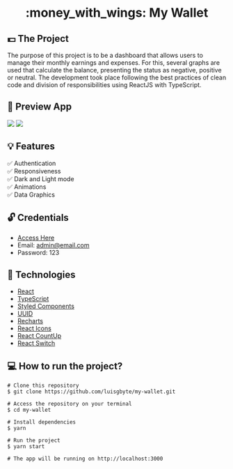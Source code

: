 <div align="center">
  <h1>:money_with_wings: My Wallet</h1>
</div>

## :dollar: The Project 
The purpose of this project is to be a dashboard that allows users to manage their monthly earnings and expenses. 
For this, several graphs are used that calculate the balance, presenting the status as negative, positive or neutral.
The development took place following the best practices of clean code and division of responsibilities using ReactJS with TypeScript.

## :eyes: Preview App
<img src="https://github.com/luisgbyte/my-wallet/blob/main/dashboard_dark.png" />
<img src="https://github.com/luisgbyte/my-wallet/blob/main/dashboard_light.png" />

## :bulb: Features
:white_check_mark: Authentication <br/>
:white_check_mark: Responsiveness <br/>
:white_check_mark: Dark and Light mode <br/>
:white_check_mark: Animations <br/>
:white_check_mark: Data Graphics <br/>


## :unlock: Credentials
- <a href="https://my-wallet-dashboard.netlify.app/">Access Here</a> 
- Email: admin@email.com
- Password: 123

## :mag_right: Technologies
- [React](https://pt-br.reactjs.org/)
- [TypeScript](https://www.typescriptlang.org/)
- [Styled Components](https://styled-components.com/)
- [UUID](https://www.npmjs.com/package/uuid)
- [Recharts](https://recharts.org/en-US/)
- [React Icons](https://react-icons.github.io/react-icons/)
- [React CountUp](https://www.npmjs.com/package/react-countup)
- [React Switch](https://www.npmjs.com/package/react-switch)


## :computer: How to run the project? 
```
# Clone this repository
$ git clone https://github.com/luisgbyte/my-wallet.git

# Access the repository on your terminal
$ cd my-wallet

# Install dependencies
$ yarn

# Run the project
$ yarn start

# The app will be running on http://localhost:3000
```
